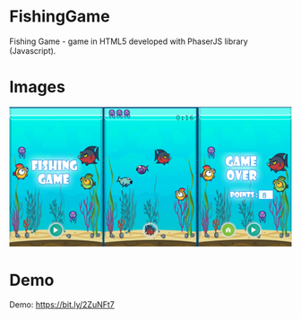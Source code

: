 # FishingGame
Fishing Game - game in HTML5 developed with PhaserJS library (Javascript).

# Images
<p align="center">
  <img src="screenshot.png" />
</p>

# Demo
Demo: https://bit.ly/2ZuNFt7

